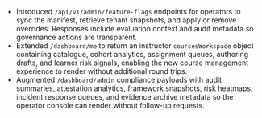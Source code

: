 - Introduced `/api/v1/admin/feature-flags` endpoints for operators to sync the manifest, retrieve tenant snapshots, and apply or remove overrides. Responses include evaluation context and audit metadata so governance actions are transparent.
- Extended `/dashboard/me` to return an instructor `coursesWorkspace` object containing catalogue, cohort analytics, assignment
  queues, authoring drafts, and learner risk signals, enabling the new course management experience to render without additional
  round trips.
- Augmented `/dashboard/admin` compliance payloads with audit summaries, attestation analytics, framework snapshots, risk heatmaps, incident response queues, and evidence archive metadata so the operator console can render without follow-up requests.
